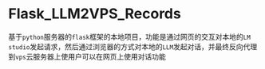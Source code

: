# Flask_LLM2VPS_Records
基于`python`服务器的`flask`框架的本地项目，功能是通过网页的交互对本地的`LM studio`发起请求，然后通过浏览器的方式对本地的`LLM`发起对话，并最终反向代理到`vps`云服务器上使用户可以在网页上使用对话功能
